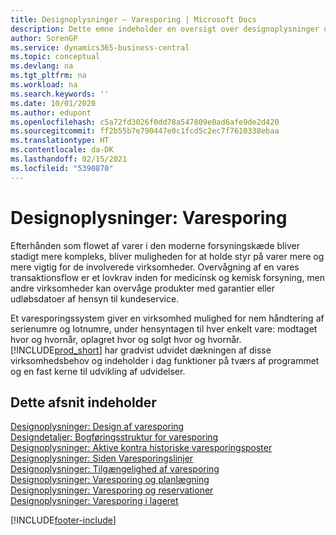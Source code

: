 ```yaml
---
title: Designoplysninger – Varesporing | Microsoft Docs
description: Dette emne indeholder en oversigt over designoplysninger om varesporing.
author: SorenGP
ms.service: dynamics365-business-central
ms.topic: conceptual
ms.devlang: na
ms.tgt_pltfrm: na
ms.workload: na
ms.search.keywords: ''
ms.date: 10/01/2020
ms.author: edupont
ms.openlocfilehash: c5a72fd3026f0dd78a547809e0ad6afe9de2d420
ms.sourcegitcommit: ff2b55b7e790447e0c1fcd5c2ec7f7610338ebaa
ms.translationtype: HT
ms.contentlocale: da-DK
ms.lasthandoff: 02/15/2021
ms.locfileid: "5390870"
---
```

# <a name="design-details-item-tracking"></a>Designoplysninger: Varesporing
Efterhånden som flowet af varer i den moderne forsyningskæde bliver stadigt mere kompleks, bliver muligheden for at holde styr på varer mere og mere vigtig for de involverede virksomheder. Overvågning af en vares transaktionsflow er et lovkrav inden for medicinsk og kemisk forsyning, men andre virksomheder kan overvåge produkter med garantier eller udløbsdatoer af hensyn til kundeservice.  

Et varesporingssystem giver en virksomhed mulighed for nem håndtering af serienumre og lotnumre, under hensyntagen til hver enkelt vare: modtaget hvor og hvornår, oplagret hvor og solgt hvor og hvornår. [!INCLUDE[prod_short](includes/prod_short.md)] har gradvist udvidet dækningen af disse virksomhedsbehov og indeholder i dag funktioner på tværs af programmet og en fast kerne til udvikling af udvidelser.  

## <a name="in-this-section"></a>Dette afsnit indeholder  
[Designoplysninger: Design af varesporing](design-details-item-tracking-design.md)  
[Designdetaljer: Bogføringsstruktur for varesporing](design-details-item-tracking-posting-structure.md)  
[Designoplysninger: Aktive kontra historiske varesporingsposter](design-details-active-versus-historic-item-tracking-entries.md)  
[Designoplysninger: Siden Varesporingslinjer](design-details-item-tracking-lines-window.md)  
[Designoplysninger: Tilgængelighed af varesporing](design-details-item-tracking-availability.md)  
[Designoplysninger: Varesporing og planlægning](design-details-item-tracking-and-planning.md)  
[Designoplysninger: Varesporing og reservationer](design-details-item-tracking-and-reservations.md)  
[Designoplysninger: Varesporing i lageret](design-details-item-tracking-in-the-warehouse.md)


[!INCLUDE[footer-include](includes/footer-banner.md)]